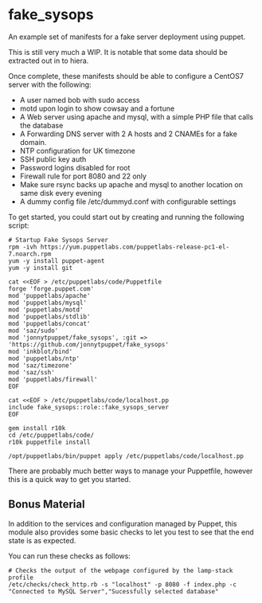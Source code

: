 # fake_sysops
An example set of manifests for a fake server deployment using puppet.

This is still very much a WIP. It is notable that some data should be extracted out in to hiera.

Once complete, these manifests should be able to configure a CentOS7 server with the following:
* A user named bob with sudo access
* motd upon login to show cowsay and a fortune
* A Web server using apache and mysql, with a simple PHP file that calls the database
* A Forwarding DNS server with 2 A hosts and 2 CNAMEs for a fake domain.
* NTP configuration for UK timezone
* SSH public key auth
* Password logins disabled for root
* Firewall rule for port 8080 and 22 only
* Make sure rsync backs up apache and mysql to another location on same disk every evening
* A dummy config file /etc/dummyd.conf with configurable settings

To get started, you could start out by creating and running the following script:
```
# Startup Fake Sysops Server
rpm -ivh https://yum.puppetlabs.com/puppetlabs-release-pc1-el-7.noarch.rpm
yum -y install puppet-agent
yum -y install git

cat <<EOF > /etc/puppetlabs/code/Puppetfile
forge 'forge.puppet.com'
mod 'puppetlabs/apache'
mod 'puppetlabs/mysql'
mod 'puppetlabs/motd'
mod 'puppetlabs/stdlib'
mod 'puppetlabs/concat'
mod 'saz/sudo'
mod 'jonnytpuppet/fake_sysops', :git => 'https://github.com/jonnytpuppet/fake_sysops'
mod 'inkblot/bind'
mod 'puppetlabs/ntp'
mod 'saz/timezone'
mod 'saz/ssh'
mod 'puppetlabs/firewall'
EOF

cat <<EOF > /etc/puppetlabs/code/localhost.pp
include fake_sysops::role::fake_sysops_server
EOF

gem install r10k
cd /etc/puppetlabs/code/
r10k puppetfile install

/opt/puppetlabs/bin/puppet apply /etc/puppetlabs/code/localhost.pp
```

There are probably much better ways to manage your Puppetfile, however this is a quick way to get you started.

## Bonus Material
In addition to the services and configuration managed by Puppet, this module also provides some basic checks to let you test to see that the end state is as expected.

You can run these checks as follows:

```
# Checks the output of the webpage configured by the lamp-stack profile
/etc/checks/check_http.rb -s "localhost" -p 8080 -f index.php -c "Connected to MySQL Server","Sucessfully selected database"
```

